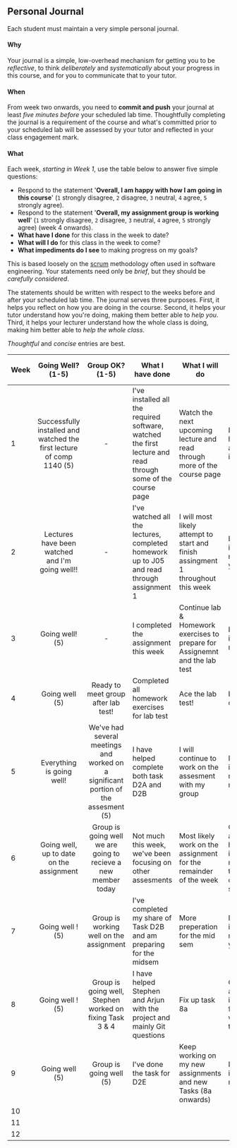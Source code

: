 ## Personal Journal

Each student must maintain a very simple personal journal.

#### Why

Your journal is a simple, low-overhead mechanism for getting you to be
_reflective_, to think _deliberately_ and _systematically_ about your
progress in this course, and for you to communicate
that to your tutor.

#### When

From week two onwards, you need to **commit and push** your journal at least
*five minutes before* your scheduled lab time.  Thoughtfully completing the
journal is a requirement of the course and what's committed prior to your scheduled
lab will be assessed by your tutor and reflected in your class engagement mark.

#### What

Each week, *starting in Week 1*, use the table below to answer five simple
questions:
* Respond to the statement '**Overall, I am happy with how I am going in this course**' (`1` strongly disagree, `2` disagree, `3` neutral, `4` agree, `5` strongly agree).
* Respond to the statement '**Overall, my assignment group is working well**' (`1` strongly disagree, `2` disagree, `3` neutral, `4` agree, `5` strongly agree) (week 4 onwards).
* **What have I done** for this class in the week to date?
* **What will I do** for this class in the week to come?
* **What impediments do I see** to making progress on my goals?

This is based loosely on the [scrum](https://en.wikipedia.org/wiki/Scrum_(software_development))
methodology often used in software engineering.   Your statements need only be  _brief_,
but they should be _carefully considered_.

The statements should be written with respect to the weeks before and after your
scheduled lab time. 
The journal serves three purposes.
First, it helps you reflect on how you are doing in the course.
Second, it helps your tutor understand how you're doing, making them better able to *help you*.
Third, it helps your lecturer understand how the whole class is doing, making him better able to *help the whole class*.

*Thoughtful* and *concise* entries are best.

| Week |                           Going Well? (1-5)                           |                                   Group OK? (1-5)                                   | What I have done                                                                                             | What I will do                                                                   | What impedes me |
|---|:---------------------------------------------------------------------:|:-----------------------------------------------------------------------------------:|--------------------------------------------------------------------------------------------------------------|----------------------------------------------------------------------------------|---|
| 1 | Successfully installed and watched the first lecture of comp 1140 (5) |                                          -                                          | I've installed all the required software, watched the first lecture and read through some of the course page | Watch the next upcoming lecture and read through more of the course page         | Nothing has yet arised to impede me
| 2 |            Lectures have been watched and I'm going well!!            |                                          -                                          | I've watched all the lectures, completed homework up to J05 and read through assignment 1                    | I will most likely attempt to start and finish assingment 1 throughout this week | Nothing impedes me as of yet.
| 3 |                            Going well! (5)                            |                                          -                                          | I completed the assignment this week                                                                         | Continue lab & Homework exercises to prepare for Assignemnt and the lab test     | Nothing impedes me.
| 4 |                            Going well (5)                             |                         Ready to meet group after lab test!                         | Completed all homework exercises for lab test                                                                | Ace the lab test!                                                                | Nothing as of yet
| 5 |                       Everything is going well!                       | We've had several meetings and worked on a significant portion of the assesment (5) | I have helped complete both task D2A and D2B                                                                 | I will continue to work on the assesment with my group                           | Nothing impedes me at the moment
| 6 |               Going well, up to date on the assignment                |           Group is going well we are going to recieve a new member today            | Not much this week, we've been focusing on other assesments                                                  | Most likely work on the assignment for the remainder of the week                 | Other assesments have impeded me but i think im still on schedule. 
| 7 |                           Going well ! (5)                            |                       Group is working well on the assignment                       | I've completed my share of Task D2B and am preparing for the midsem                                          | More preperation for the mid sem                                                 | Nothing impedes me as of yet
| 8 |                            Going well !(5)                            |              Group is going well, Stephen worked on fixing Task 3 & 4               | I have helped Stephen and Arjun with the project and mainly Git questions                                    | Fix up task 8a                                                                   | Other assesments impede me from working on the task 8a.
| 9 |                            Going well (5)                             |                               Group is going well (5)                               | I've done the task for D2E                                                                                   | Keep working on my new assignments and new Tasks (8a onwards)                    | Nothing impedes me 
| 10 |||||
| 11 |||||
| 12 |||||
